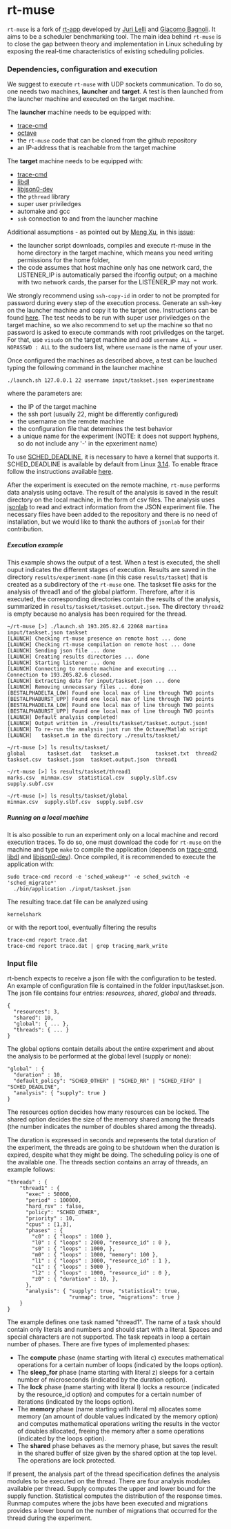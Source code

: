 rt-muse
========
 
`rt-muse` is a fork of [rt-app](https://github.com/gbagnoli/rt-app) developed by [Juri Lelli](https://github.com/jlelli) and [Giacomo Bagnoli](https://github.com/gbagnoli). It aims to be a scheduler benchmarking tool. The main idea behind `rt-muse` is to close the gap between theory and implementation in Linux scheduling by exposing the real-time characteristics of existing scheduling policies.

### Dependencies, configuration and execution

We suggest to execute `rt-muse` with UDP sockets communication. To do so, one needs two machines, **launcher** and **target**. A test is then launched from the launcher machine and executed on the target machine.

The **launcher** machine needs to be equipped with:
* [trace-cmd](http://lwn.net/Articles/410200/)
* [octave](https://www.gnu.org/software/octave/)
* the `rt-muse` code that can be cloned from the github repository
* an IP-address that is reachable from the target machine

The **target** machine needs to be equipped with:
* [trace-cmd](http://lwn.net/Articles/410200/)
* [libdl](https://github.com/gbagnoli/rt-app/tree/master/libdl)
* [libjson0-dev](https://packages.debian.org/search?keywords=libjson0-dev)
* the `pthread` library
* super user priviledges
* automake and gcc
* `ssh` connection to and from the launcher machine

Additional assumptions - as pointed out by [Meng Xu](https://github.com/PennPanda), in this [issue](https://github.com/martinamaggio/rt-muse/issues/2):
* the launcher script downloads, compiles and execute rt-muse in the home directory in the target machine, which means you need writing permissions for the home folder,
* the code assumes that host machine only has one network card, the LISTENER_IP is automatically parsed the ifconfig output; on a machine with two network cards, the parser for the LISTENER_IP may not work.

We strongly recommend using `ssh-copy-id` in order to not be prompted for password during every step of the execution process. Generate an ssh-key on the launcher machine and copy it to the target one. Instructions can be found [here](http://www.thegeekstuff.com/2008/11/3-steps-to-perform-ssh-login-without-password-using-ssh-keygen-ssh-copy-id/). The test needs to be run with super user priviledges on the target machine, so we also recommend to set up the machine so that no password is asked to execute commands with root priviledges on the target. For that, use `visudo` on the target machine and add `username ALL = NOPASSWD : ALL` to the sudoers list, where `username` is the name of your user.

Once configured the machines as described above, a test can be lauched typing the following command in the launcher machine
```
./launch.sh 127.0.0.1 22 username input/taskset.json experimentname
```
where the parameters are:
* the IP of the target machine
* the ssh port (usually 22, might be differently configured)
* the username on the remote machine
* the configuration file that determines the test behavior
* a unique name for the experiment (NOTE: it does not support hyphens, so do not include any '-' in the epxeriment name)

To use [SCHED_DEADLINE](http://en.wikipedia.org/wiki/SCHED_DEADLINE), it is necessary to have a kernel that supports it. SCHED_DEADLINE is available by default from Linux [3.14](http://kernelnewbies.org/Linux_3.14#head-651929cdcf19cc2e2cfc7feb16b78ef963d195fe). To enable ftrace follow the instructions available [here](http://lwn.net/Articles/425583/).

After the experiment is executed on the remote machine, `rt-muse` performs data analysis using octave. The result of the analysis is saved in the result directory on the local machine, in the form of csv files. The analysis uses [jsonlab](http://iso2mesh.sourceforge.net/cgi-bin/index.cgi?jsonlab) to read and extract information from the JSON experiment file. The necessary files have been added to the repository and there is no need of installation, but we would like to thank the authors of `jsonlab` for their contribution.

##### Execution example

This example shows the output of a test. When a test is executed, the shell ouput indicates the different stages of execution. Results are saved in the directory `results/experiment-name` (in this case `results/tasket`) that is created as a subdirectory of the `rt-muse` one. The taskset file asks for the analysis of thread1 and of the global platform. Therefore, after it is executed, the corresponding directories contain the results of the analysis, summarized in `results/taskset/taskset.output.json`. The directory `thread2` is empty because no analysis has been required for the thread.
```
~/rt-muse [>] ./launch.sh 193.205.82.6 22068 martina input/taskset.json taskset
[LAUNCH] Checking rt-muse presence on remote host ... done
[LAUNCH] Checking rt-muse compilation on remote host ... done
[LAUNCH] Sending json file ... done
[LAUNCH] Creating results directories ... done
[LAUNCH] Starting listener ... done
[LAUNCH] Connecting to remote machine and executing ...
Connection to 193.205.82.6 closed.
[LAUNCH] Extracting data for input/taskset.json ... done
[LAUNCH] Removing unnecessary files ... done
[BESTALPHADELTA_LOW] Found one local max of line through TWO points
[BESTALPHABURST_UPP] Found one local max of line through TWO points
[BESTALPHADELTA_LOW] Found one local max of line through TWO points
[BESTALPHABURST_UPP] Found one local max of line through TWO points
[LAUNCH] Default analysis completed!
[LAUNCH] Output written in ./results/taskset/taskset.output.json!
[LAUNCH] To re-run the analysis just run the Octave/Matlab script
[LAUNCH]   taskset.m in the directory ./results/taskset/

~/rt-muse [>] ls results/taskset/
global       taskset.dat   taskset.m            taskset.txt  thread2
taskset.csv  taskset.json  taskset.output.json  thread1

~/rt-muse [>] ls results/taskset/thread1
marks.csv  minmax.csv  statistical.csv  supply.slbf.csv  supply.subf.csv

~/rt-muse [>] ls results/taskset/global
minmax.csv  supply.slbf.csv  supply.subf.csv

```

##### Running on a local machine

It is also possible to run an experiment only on a local machine and record execution traces. To do so, one must download the code for `rt-muse` on the machine and type `make` to compile the application (depends on [trace-cmd](http://lwn.net/Articles/410200/), [libdl](https://github.com/gbagnoli/rt-app/tree/master/libdl) and [libjson0-dev](https://packages.debian.org/search?keywords=libjson0-dev)). Once compiled, it is recommended to execute the application with:
```
sudo trace-cmd record -e 'sched_wakeup*' -e sched_switch -e 'sched_migrate*'
  ./bin/application ./input/taskset.json
```
The resulting trace.dat file can be analyzed using
```
kernelshark
```
or with the report tool, eventually filtering the results
```
trace-cmd report trace.dat
trace-cmd report trace.dat | grep tracing_mark_write
```

### Input file

rt-bench expects to receive a json file with the configuration to be tested. An example of configuration file is contained in the folder input/taskset.json. The json file contains four entries: _resources_, _shared_, _global_ and _threads_.

``` 
{
  "resources": 3,
  "shared": 10,
  "global": { ... },
  "threads": { ... }
}
``` 
The global options contain details about the entire experiment and about the analysis to be performed at the global level (supply or none):
``` 
"global" : {
  "duration" : 10,
  "default_policy": "SCHED_OTHER" | "SCHED_RR" | "SCHED_FIFO" | "SCHED_DEADLINE",
  "analysis": { "supply": true }
}
``` 
The resources option decides how many resources can be locked. The shared option decides the size of the memory shared among the threads (the number indicates the number of doubles shared among the threads).

The duration is expressed in seconds and represents the total duration of the experiment, the threads are going to be shutdown when the duration is expired, despite what they might be doing. The scheduling policy is one of the available one. 
The threads section contains an array of threads, an example follows:

``` 
"threads" : {
    "thread1" : {
      "exec" : 50000,
      "period" : 100000,
      "hard_rsv" : false, 
      "policy": "SCHED_OTHER",
      "priority" : 10,
      "cpus" : [1,3],
      "phases" : {
        "c0" : { "loops" : 1000 },
        "l0" : { "loops" : 2000, "resource_id" : 0 },
        "s0" : { "loops" : 1000, },
        "m0" : { "loops" : 1000, "memory": 100 },
        "l1" : { "loops" : 3000, "resource_id" : 1 },
        "c1" : { "loops" : 5000 },
        "l2" : { "loops" : 1000, "resource_id" : 0 },
        "z0" : { "duration" : 10, },
      },
      "analysis": { "supply": true, "statistical": true,
                    "runmap": true, "migrations": true }
    }
}
``` 

The example defines one task named "thread1". The name of a task should contain only literals and numbers and should start with a literal. Spaces and special characters are not supported. The task repeats in loop a certain number of phases. There are five types of implemented phases:
* The **compute** phase (name starting with literal c) executes mathematical operations for a certain number of loops (indicated by the loops option).
* The **sleep_for** phase (name starting with literal z) sleeps for a certain number of microseconds (indicated by the duration option).
* The **lock** phase (name starting with literal l) locks a resource (indicated by the resource_id option) and computes for a certain number of iterations (indicated by the loops option).
* The **memory** phase (name starting with literal m) allocates some memory (an amount of double values indicated by the memory option) and computes mathematical operations writing the results in the vector of doubles allocated, freeing the memory after a some operations (indicated by the loops option).
* The **shared** phase behaves as the memory phase, but saves the result in the shared buffer of size given by the shared option at the top level. The operations are lock protected.

If present, the analysis part of the thread specification defines the analysis modules to be executed on the thread. There are four analysis modules available per thread. Supply computes the upper and lower bound for the supply function. Statistical computes the distribution of the response times. Runmap computes where the jobs have been executed and migrations provides a lower bound on the number of migrations that occurred for the thread during the experiment.
